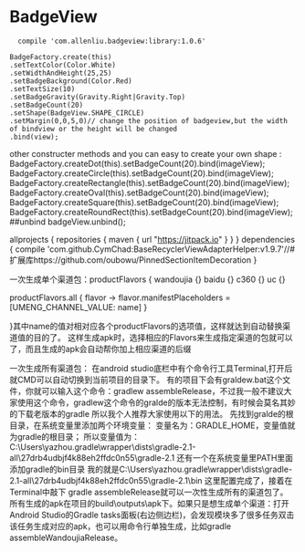 # BadgeView
      compile 'com.allenliu.badgeview:library:1.0.6'

    BadgeFactory.create(this)
    .setTextColor(Color.White)
    .setWidthAndHeight(25,25)
    .setBadgeBackground(Color.Red)
    .setTextSize(10)
    .setBadgeGravity(Gravity.Right|Gravity.Top)
    .setBadgeCount(20)
    .setShape(BadgeView.SHAPE_CIRCLE)
    .setMargin(0,0,5,0)// change the position of badgeview,but the width of bindview or the height will be changed
    .bind(view);

 other constructer methods and you can easy to create your own shape : BadgeFactory.createDot(this).setBadgeCount(20).bind(imageView);
    BadgeFactory.createCircle(this).setBadgeCount(20).bind(imageView);
    BadgeFactory.createRectangle(this).setBadgeCount(20).bind(imageView);
    BadgeFactory.createOval(this).setBadgeCount(20).bind(imageView);
    BadgeFactory.createSquare(this).setBadgeCount(20).bind(imageView);
    BadgeFactory.createRoundRect(this).setBadgeCount(20).bind(imageView);
##unbind badgeView.unbind();



allprojects {
		repositories {
			maven { url "https://jitpack.io" }
		}
	}
	dependencies {
	        compile 'com.github.CymChad:BaseRecyclerViewAdapterHelper:v1.9.7'//#扩展库https://github.com/oubowu/PinnedSectionItemDecoration
}




一次生成单个渠道包：productFlavors {
wandoujia {}
baidu {}
c360 {}
uc {}
  
productFlavors.all { flavor ->
flavor.manifestPlaceholders = [UMENG_CHANNEL_VALUE: name]
}
  
}其中name的值对相对应各个productFlavors的选项值，这样就达到自动替换渠道值的目的了。
这样生成apk时，选择相应的Flavors来生成指定渠道的包就可以了，而且生成的apk会自动帮你加上相应渠道的后缀

一次生成所有渠道包： 在android studio底栏中有个命令行工具Terminal,打开后就CMD可以自动切换到当前项目的目录下。
有的项目下会有graldew.bat这个文件，你就可以输入这个命令：gradlew assembleRelease，不过我一般不建议大家使用这个命令，gradlew这个命令的gralde的版本无法控制，有时候会莫名其妙的下载老版本的gradle
所以我个人推荐大家使用以下的用法。
先找到gralde的根目录，在系统变量里添加两个环境变量：
变量名为：GRADLE_HOME，变量值就为gradle的根目录；
所以变量值为：C:\Users\yazhou\.gradle\wrapper\dists\gradle-2.1-all\27drb4udbjf4k88eh2ffdc0n55\gradle-2.1
还有一个在系统变量里PATH里面添加gradle的bin目录
我的就是C:\Users\yazhou\.gradle\wrapper\dists\gradle-2.1-all\27drb4udbjf4k88eh2ffdc0n55\gradle-2.1\bin
这里配置完成了，接着在Terminal中敲下 gradle assembleRelease就可以一次性生成所有的渠道包了。
所有生成的apk在项目的build\outputs\apk下。如果只是想生成单个渠道：打开Android Studio的Gradle tasks面板(右边侧边栏)，会发现模块多了很多任务双击该任务生成对应的apk，也可以用命令行单独生成，比如gradle assembleWandoujiaRelease。

